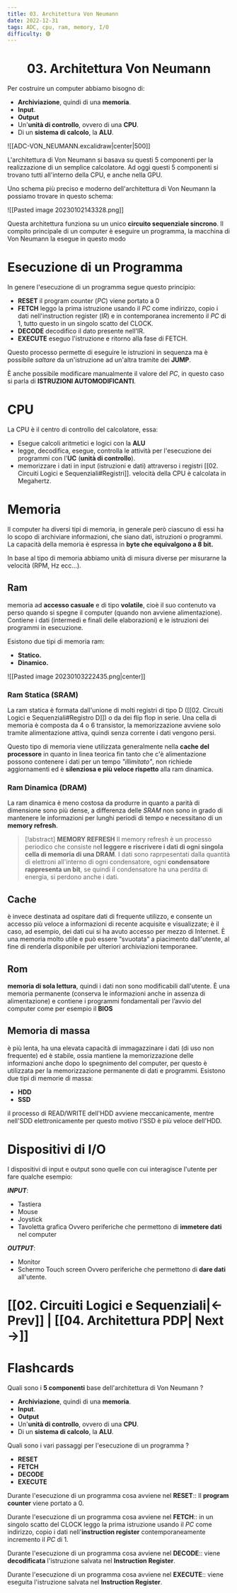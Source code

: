 ```yaml
---
title: 03. Architettura Von Neumann
date: 2022-12-31
tags: ADC, cpu, ram, memory, I/O
difficulty: 🟢
---
```


<h1  style="text-align: center;">  03. Architettura Von Neumann </h1> 

Per costruire un computer abbiamo bisogno di:
- **Archiviazione**, quindi di una **memoria**.
- **Input**.
- **Output**
- Un'**unità di controllo**, ovvero di una **CPU**.
- Di un **sistema di calcolo**, la **ALU**.

![[ADC-VON_NEUMANN.excalidraw|center|500]]

L'architettura di Von Neumann si basava su questi 5 componenti per la realizzazione di un semplice calcolatore.
Ad oggi questi 5 componenti si trovano tutti all'interno della CPU, e anche nella GPU.

Uno schema più preciso e moderno dell'architettura di Von Neumann la possiamo trovare in questo schema:

![[Pasted image 20230102143328.png]]


Questa architettura funziona su un unico **circuito sequenziale sincrono**.
Il compito principale di un computer è eseguire un programma, la macchina di Von Neumann la esegue in questo modo


# Esecuzione di un Programma

In genere l'esecuzione di un programma segue questo principio:

- **RESET** il program counter (*PC*) viene portato a 0
- **FETCH** leggo la prima istruzione usando il *PC* come indirizzo, copio i dati nell'instruction register (*IR*) e in contemporanea incremento il *PC* di 1, tutto questo in un singolo scatto del CLOCK.
- **DECODE** decodifico il dato presente nell'IR.
- **EXECUTE** eseguo l'istruzione e ritorno alla fase di FETCH.

Questo processo permette di eseguire le istruzioni in sequenza ma è possibile *saltare* da un'istruzione ad un'altra tramite dei **JUMP**.

È anche possibile modificare manualmente il valore del *PC*, in questo caso si parla di **ISTRUZIONI AUTOMODIFICANTI**.


# CPU

La CPU è il centro di controllo del calcolatore, essa:
- Esegue calcoli aritmetici e logici con la **ALU**
- legge, decodifica, esegue, controlla le attività per l'esecuzione dei programmi con l'**UC** (**unità di controllo**).
- memorizzare i dati in input (istruzioni e dati) attraverso i registri [[02. Circuiti Logici e Sequenziali#Registri]].
 velocità della CPU è calcolata in Megahertz.


# Memoria

Il computer ha diversi tipi di memoria, in generale però ciascuno di essi ha lo scopo di archiviare informazioni, che siano dati, istruzioni o programmi.
La capacità della memoria è espressa in **byte che equivalgono a 8 bit.**

In base al tipo di memoria abbiamo unità di misura diverse per misurarne la velocità  (RPM, Hz ecc...).

## Ram

memoria ad **accesso casuale** e di tipo **volatile**, cioè il suo contenuto va perso quando si spegne il computer (quando non avviene alimentazione). Contiene i dati (intermedi e finali delle elaborazioni) e le istruzioni dei programmi in esecuzione.

Esistono due tipi di memoria ram:
- **Statico.**
- **Dinamico.**

![[Pasted image 20230103222435.png|center]]

### Ram Statica (SRAM)

La ram statica è formata dall'unione di molti registri di tipo D ([[02. Circuiti Logici e Sequenziali#Registro D]]) o da dei flip flop in serie.
Una cella di memoria è composta da 4 o 6 transistor, la memorizzazione avviene solo tramite alimentazione attiva, quindi senza corrente i dati vengono persi.

Questo tipo di memoria viene utilizzata generalmente nella **cache del processore** in quanto in linea teorica fin tanto che c'è alimentazione possono contenere i dati per un tempo *"illimitato"*, non richiede aggiornamenti ed è **silenziosa e più veloce rispetto** alla ram dinamica.

### Ram Dinamica (DRAM)

La ram dinamica è meno costosa da produrre in quanto a parità di dimensione sono più dense, a differenza delle *SRAM* non sono in grado di mantenere le informazioni per lunghi periodi di tempo e necessitano di un **memory refresh**.

> [!abstract] **MEMORY REFRESH**
> Il memory refresh è un processo periodico che consiste ne**l leggere e riscrivere i dati di ogni singola cella di memoria di una DRAM**.
> I dati sono raprpesentati dalla quantità di elettroni all'interno di ogni condensatore, ogni **condensatore rappresenta un bit**, se quindi il condensatore ha una perdita di energia, si perdono anche i dati.


## Cache

è invece destinata ad ospitare dati di frequente utilizzo, e consente un accesso più veloce a informazioni di recente acquisite e visualizzate; è il caso, ad esempio, dei dati cui si ha avuto accesso per mezzo di Internet. È una memoria molto utile e può essere “svuotata” a piacimento dall'utente, al fine di renderla disponibile per ulteriori archiviazioni temporanee.

## Rom

**memoria di sola lettura**, quindi i dati non sono modificabili dall'utente. È una memoria permanente (conserva le informazioni anche in assenza di alimentazione) e contiene i programmi fondamentali per l’avvio del computer come per esempio il **BIOS**


## Memoria di massa

è più lenta, ha una elevata capacità di immagazzinare i dati (di uso non frequente) ed è stabile, ossia mantiene la memorizzazione delle informazioni anche dopo lo spegnimento del computer, per questo è utilizzata per la memorizzazione permanente di dati e programmi.
Esistono due tipi di memorie di massa:
- **HDD** 
- **SSD**

il processo di READ/WRITE dell'HDD avviene meccanicamente, mentre nell'SDD elettronicamente per questo motivo l'SSD è più veloce dell'HDD.


# Dispositivi di I/O

I dispositivi di input e output sono quelle con cui interagisce l'utente per fare qualche esempio:

***INPUT***:
- Tastiera
- Mouse
- Joystick
- Tavoletta grafica
Ovvero periferiche che permettono di **immetere dati** nel computer

***OUTPUT***:
- Monitor
- Schermo Touch screen
Ovvero periferiche che permettono di **dare dati** all'utente.


# [[02. Circuiti Logici e Sequenziali|← Prev]] | [[04. Architettura PDP| Next →]]





# Flashcards

Quali sono i **5 componenti** base dell'architettura di Von Neumann
?
- **Archiviazione**, quindi di una **memoria**.
- **Input**.
- **Output**
- Un'**unità di controllo**, ovvero di una **CPU**.
- Di un **sistema di calcolo**, la **ALU**.
<!--SR:!2023-01-14,3,252-->

Quali sono i vari passaggi per l'esecuzione di un programma
?
- **RESET**
- **FETCH**
- **DECODE**
- **EXECUTE**
<!--SR:!2023-01-15,4,270-->

Durante l'esecuzione di un programma cosa avviene nel **RESET**:: Il **program counter** viene portato a $0$.
<!--SR:!2023-01-15,4,270-->

Durante l'esecuzione di un programma cosa avviene nel **FETCH**::  in un singolo scatto del CLOCK leggo la prima istruzione usando il *PC* come indirizzo, copio i dati nell'**instruction register** contemporaneamente incremento il *PC* di 1.
<!--SR:!2023-01-12,1,230-->

Durante l'esecuzione di un programma cosa avviene nel **DECODE**:: viene **decodificata** l'istruzione salvata nel  **Instruction Register**.
<!--SR:!2023-01-15,4,272-->

Durante l'esecuzione di un programma cosa avviene nel **EXECUTE**:: viene eseguita l'istruzione salvata nel  **Instruction Register**.
<!--SR:!2023-01-14,3,252-->



